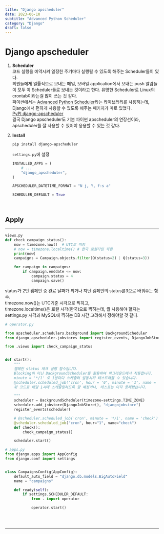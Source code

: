```yaml
---
title: "Django apscheduler"
date: 2023-06-10
subtitle: "Advanced Python Scheduler"
category: "Django"
draft: false
---
```


# Django apscheduler

1. **Scheduler**  
   코드 실행을 예약시켜 일정한 주기마다 실행될 수 있도록 해주는 Scheduler들이 있다.  
   회원들에게 일률적으로 보내는 메일, 모바일 application에서 보내는 push 알람들이 모두 이 Scheduler들로 보내는 것이라고 한다. 유명한 Scheduler로 Linux의 crontab이라는걸 많이 쓰는 것 같다.  
   파이썬에서는 [Advanced Python Scheduler](https://apscheduler.readthedocs.io/en/3.x/userguide.html)라는 라이브러리를 사용하는데, Django에서 편하게 사용할 수 있도록 해주는 패키지가 따로 있었다.  
   [PyPI django-apscheduler](https://pypi.org/project/django-apscheduler/)  
   결국 Django apscheduler도 기본 파이썬 apscheduler의 연장선이라, apscheduler를 잘 사용할 수 있어야 응용할 수 있는 것 같다.

2. **Install**

   ```bash
   pip install django-apscheduler
   ```

   `settings.py`에 설정

   ```python
   INSTALLED_APPS = (
       # ...
       "django_apscheduler",
   )

   APSCHEDULER_DATETIME_FORMAT = "N j, Y, f:s a"

   SCHEDULER_DEFAULT = True
   ```

<br/>

## Apply

---

```python
views.py
def check_campaign_status():
    now = timezone.now()  # UTC로 찍힘
    # now = timezone.localtime() # 한국 로컬타임 찍힘
    print(now)
    campaigns = Campaign.objects.filter(Q(status=2) | Q(status=3))

    for campaign in campaigns:
        if campaign.enddate <= now:
            campaign.status = 4
            campaign.save()
```

status가 2인 캠페인 중 완료 날짜가 되거나 지난 캠페인의 status를3으로 바꿔주는 함수.  
timezone.now()는 UTC기준 시각으로 찍히고,  
timezone.localtime()은 로컬 시각(한국)으로 찍히는데, 뭘 사용해야 할지는  
settings.py 시각과 MySQL에 찍히는 DB 시간 고려해서 정해야할 것 같다.

```python
# operator.py

from apscheduler.schedulers.background import BackgroundScheduler
from django_apscheduler.jobstores import register_events, DjangoJobStore

from .views import check_campaign_status


def start():
    """
    캠페인 status 체크 실행 함수입니다.
    Blocking이 아닌 BackgroundScheduler를 활용하여 백그라운드에서 작동합니다.
    minute = '*/1' 로 1분마다 스케줄러 발동시켜 테스트해볼 수 있습니다.
    @scheduler.scheduled_job('cron', hour = '0', minute = '1', name = 'check')
    위 코드로 매일 1시에 스케줄링하도록 할 예정이나, 테스트는 아직 못해봤습니다.

    """
    scheduler = BackgroundScheduler(timezone=settings.TIME_ZONE)
    scheduler.add_jobstore(DjangoJobStore(), "djangojobstore")
    register_events(scheduler)

    # @scheduler.scheduled_job('cron', minute = '*/1', name = 'check')
    @scheduler.scheduled_job("cron", hour="1", name="check")
    def check():
        check_campaign_status()

    scheduler.start()
```

```python
# apps.py
from django.apps import AppConfig
from django.conf import settings


class CampaignsConfig(AppConfig):
    default_auto_field = "django.db.models.BigAutoField"
    name = "campaigns"

    def ready(self):
        if settings.SCHEDULER_DEFAULT:
            from . import operator

            operator.start()
```

<br/>

##

---

<br/>
